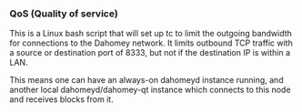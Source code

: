 ### QoS (Quality of service) ###

This is a Linux bash script that will set up tc to limit the outgoing bandwidth for connections to the Dahomey network. It limits outbound TCP traffic with a source or destination port of 8333, but not if the destination IP is within a LAN.

This means one can have an always-on dahomeyd instance running, and another local dahomeyd/dahomey-qt instance which connects to this node and receives blocks from it.
